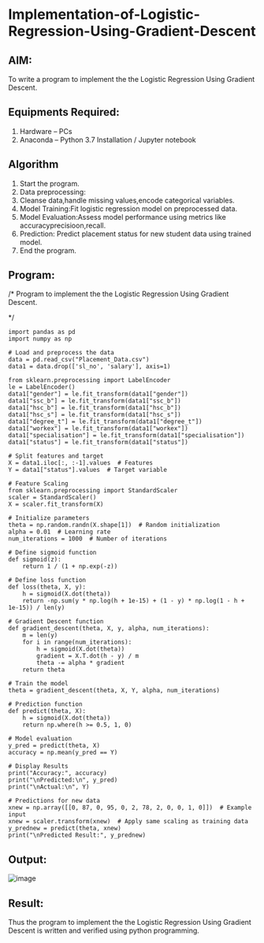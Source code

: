 # Implementation-of-Logistic-Regression-Using-Gradient-Descent

## AIM:
To write a program to implement the the Logistic Regression Using Gradient Descent.

## Equipments Required:
1. Hardware – PCs
2. Anaconda – Python 3.7 Installation / Jupyter notebook

## Algorithm
1. Start the program.
2. Data preprocessing:
3. Cleanse data,handle missing values,encode categorical variables.
4. Model Training:Fit logistic regression model on preprocessed data.
5. Model Evaluation:Assess model performance using metrics like accuracyprecisioon,recall.
6. Prediction: Predict placement status for new student data using trained model.
7. End the program.


## Program:


/*
Program to implement the the Logistic Regression Using Gradient Descent.

*/
```
import pandas as pd
import numpy as np

# Load and preprocess the data
data = pd.read_csv("Placement_Data.csv")
data1 = data.drop(['sl_no', 'salary'], axis=1)

from sklearn.preprocessing import LabelEncoder
le = LabelEncoder()
data1["gender"] = le.fit_transform(data1["gender"])
data1["ssc_b"] = le.fit_transform(data1["ssc_b"])
data1["hsc_b"] = le.fit_transform(data1["hsc_b"])
data1["hsc_s"] = le.fit_transform(data1["hsc_s"])
data1["degree_t"] = le.fit_transform(data1["degree_t"])
data1["workex"] = le.fit_transform(data1["workex"])
data1["specialisation"] = le.fit_transform(data1["specialisation"])
data1["status"] = le.fit_transform(data1["status"])

# Split features and target
X = data1.iloc[:, :-1].values  # Features
Y = data1["status"].values  # Target variable

# Feature Scaling
from sklearn.preprocessing import StandardScaler
scaler = StandardScaler()
X = scaler.fit_transform(X)

# Initialize parameters
theta = np.random.randn(X.shape[1])  # Random initialization
alpha = 0.01  # Learning rate
num_iterations = 1000  # Number of iterations

# Define sigmoid function
def sigmoid(z):
    return 1 / (1 + np.exp(-z))

# Define loss function
def loss(theta, X, y):
    h = sigmoid(X.dot(theta))
    return -np.sum(y * np.log(h + 1e-15) + (1 - y) * np.log(1 - h + 1e-15)) / len(y)

# Gradient Descent function
def gradient_descent(theta, X, y, alpha, num_iterations):
    m = len(y)
    for i in range(num_iterations):
        h = sigmoid(X.dot(theta))
        gradient = X.T.dot(h - y) / m
        theta -= alpha * gradient
    return theta

# Train the model
theta = gradient_descent(theta, X, Y, alpha, num_iterations)

# Prediction function
def predict(theta, X):
    h = sigmoid(X.dot(theta))
    return np.where(h >= 0.5, 1, 0)

# Model evaluation
y_pred = predict(theta, X)
accuracy = np.mean(y_pred == Y)

# Display Results
print("Accuracy:", accuracy)
print("\nPredicted:\n", y_pred)
print("\nActual:\n", Y)

# Predictions for new data
xnew = np.array([[0, 87, 0, 95, 0, 2, 78, 2, 0, 0, 1, 0]])  # Example input
xnew = scaler.transform(xnew)  # Apply same scaling as training data
y_prednew = predict(theta, xnew)
print("\nPredicted Result:", y_prednew)
```

## Output:
![image](https://github.com/user-attachments/assets/6bfd986b-c065-40ac-b20f-65e9ea0d59d4)

## Result:
Thus the program to implement the the Logistic Regression Using Gradient Descent is written and verified using python programming.


